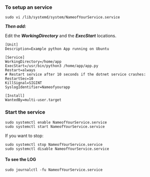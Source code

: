 <H3>To setup an service</H3>

```
sudo vi /lib/systemd/system/NameofYourService.service
```


***Then add:***

Edit the ***WorkingDirectory*** and the ***ExecStart*** locations.

```
[Unit]
Description=Example python App running on Ubuntu

[Service]
WorkingDirectory=/home/app
ExecStart=/usr/bin/python3 /home/app/app.py
Restart=always
# Restart service after 10 seconds if the dotnet service crashes:
RestartSec=10
KillSignal=SIGINT
SyslogIdentifier=Nameofyourapp

[Install]
WantedBy=multi-user.target
```

<H3>Start the service</H3>

```
sudo systemctl enable NameofYourService.service
sudo systemctl start NameofYourService.service
```

If you want to stop:
```
sudo systemctl stop NameofYourService.service
sudo systemctl disable NameofYourService.service
```

<H4>To see the LOG</H4>

```
sudo journalctl -fu NameofYourService.service
```


